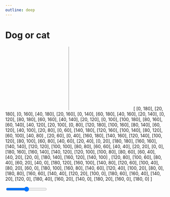 ```yaml
---
outline: deep
---
```


# Dog or cat

<g-composer data="cats: 0.5, dogs: 0.5" style="width: 100px">
  <svg viewBox="0 0 400 200" width="400">
    <defs g-load="$$.svg('../svg/cat.svg').id('cat')"></defs>
    <defs g-load="$$.svg('../svg/dog.svg').id('dog')"></defs>
    <defs g-for="n of cats * 100">
      <use href="#cat" 
           width="18" 
           height="18"
           g-bind:x="180 - $.config[n][0]" 
           g-bind:y="$.config[n][1]"/>
    </defs>
    <line x1="200" y1="0" x2="200" y2="200" stroke-width="1" stroke="gray"/>
    <defs g-for="n of dogs * 100">
      <use href="#dog" 
           width="18" 
           height="18"
           g-bind:x="$.config[n][0] + 202" 
           g-bind:y="$.config[n][1] "/>
    </defs>
  </svg>
  <g-script type="plugin" src="http://localhost:63342/graphane/dist/plugins/load.js"></g-script>
  <g-script type="config">[
    [0, 180], [20, 180], [0, 160], [40, 180], [20, 160], [0, 140], [60, 180], [40, 160], [20, 140],
    [0, 120], [80, 180], [60, 160], [40, 140], [20, 120], [0, 100], [100, 180], [80, 160], 
    [60, 140], [40, 120], [20, 100], [0, 80], [120, 180], [100, 160], [80, 140], [60, 120], 
    [40, 100], [20, 80], [0, 60], [140, 180], [120, 160], [100, 140], [80, 120], [60, 100], 
    [40, 80] , [20, 60], [0, 40], [160, 180], [140, 160], [120, 140], [100, 120], [80, 100], 
    [60, 80], [40, 60], [20, 40], [0, 20], [180, 180], [160, 160], [140, 140], [120, 120], 
    [100, 100], [80, 80], [60, 60], [40, 40], [20, 20], [0, 0], [180, 160], [160, 140], [140, 120], 
    [120, 100], [100, 80], [80, 60], [60, 40], [40, 20], [20, 0], [180, 140], [160, 120], 
    [140, 100] , [120, 80], [100, 60], [80, 40], [60, 20], [40, 0], [180, 120], [160, 100], 
    [140, 80], [120, 60], [100, 40], [80, 20], [60, 0], [180, 100], [160, 80], [140, 60], [120, 40],
    [100, 20], [80, 0], [180, 80], [160, 60], [140, 40], [120, 20], [100, 0], [180, 60], [160, 40], 
    [140, 20], [120, 0], [180, 40], [160, 20], [140, 0], [180, 20], [160, 0], [180, 0]
  ]</g-script>
</g-composer>

<p>
<input type="range" min="0" max="1" step="0.01" value="0.5" 
  oninput="document.querySelector('g-composer').data = {cats: 1- Number(this.value), dogs: Number(this.value)}">
</p>
